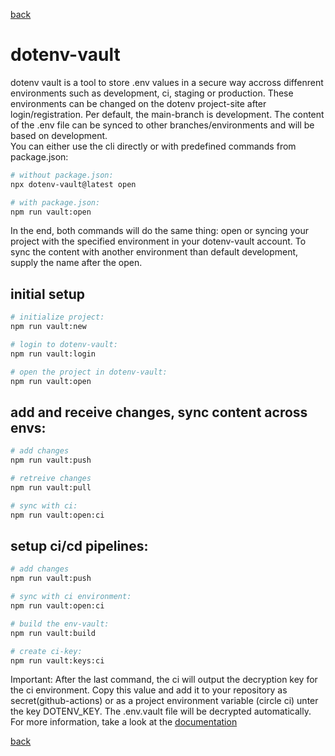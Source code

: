 [back](../README.md)
# dotenv-vault
dotenv vault is a tool to store .env values in a secure way accross diffenrent environments such as development, ci, staging or production. These environments can be changed on the dotenv project-site after login/registration. Per default, the main-branch is development. The content of the .env file can be synced to other branches/environments and will be based on development.  
You can either use the cli directly or with predefined commands from package.json:
```bash
# without package.json:
npx dotenv-vault@latest open

# with package.json:
npm run vault:open
```
In the end, both commands will do the same thing: open or syncing your project with the specified environment in your dotenv-vault account. To sync the content with another environment than default development, supply the name after the open.

## initial setup
```bash
# initialize project:
npm run vault:new
```
```bash
# login to dotenv-vault:
npm run vault:login
```
```bash
# open the project in dotenv-vault:
npm run vault:open
```

## add and receive changes, sync content across envs:
```bash
# add changes
npm run vault:push
```
```bash
# retreive changes
npm run vault:pull
```
```bash
# sync with ci:
npm run vault:open:ci
```
  
## setup ci/cd pipelines:
```bash
# add changes
npm run vault:push
```
```bash
# sync with ci environment:
npm run vault:open:ci
```
```bash
# build the env-vault:
npm run vault:build
```
```bash
# create ci-key:
npm run vault:keys:ci
```
Important: After the last command, the ci will output the decryption key for the ci environment. Copy this value and add it to your repository as secret(github-actions) or as a project environment variable (circle ci) unter the key DOTENV_KEY. The .env.vault file will be decrypted automatically.  
For more information, take a look at the [documentation](https://www.dotenv.org/docs)  
  
[back](../README.md)